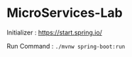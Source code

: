# MicroServices-Lab

Initializer : https://start.spring.io/

Run Command : `./mvnw spring-boot:run`
